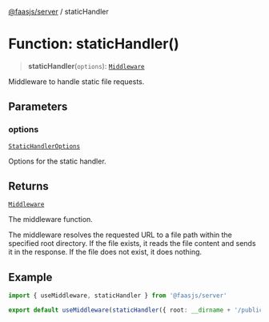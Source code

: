 [@faasjs/server](../README.md) / staticHandler

# Function: staticHandler()

> **staticHandler**(`options`): [`Middleware`](../type-aliases/Middleware.md)

Middleware to handle static file requests.

## Parameters

### options

[`StaticHandlerOptions`](../type-aliases/StaticHandlerOptions.md)

Options for the static handler.

## Returns

[`Middleware`](../type-aliases/Middleware.md)

The middleware function.

The middleware resolves the requested URL to a file path within the specified root directory.
If the file exists, it reads the file content and sends it in the response.
If the file does not exist, it does nothing.

## Example

```typescript
import { useMiddleware, staticHandler } from '@faasjs/server'

export default useMiddleware(staticHandler({ root: __dirname + '/public' }))
```
